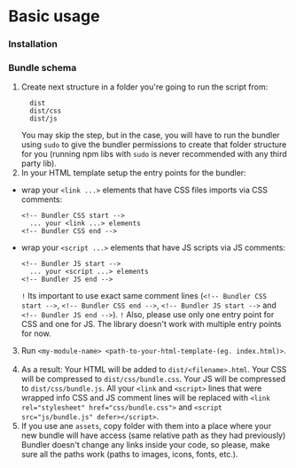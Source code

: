 # Basic usage
### Installation


### Bundle schema

1. Create next structure in a folder you're going to run the script from:
    ```
      dist
      dist/css
      dist/js
    ```
    You may skip the step, but in the case, you will have to run the bundler using `sudo` to give the bundler permissions to create that folder structure for you (running npm libs with `sudo` is never recommended with any third party lib).
&nbsp;
1. In your HTML template setup the entry points for the bundler: 
  - wrap your `<link ...>` elements that have CSS files imports via CSS comments:
    ```
    <!-- Bundler CSS start -->
      ... your <link ...> elements
    <!-- Bundler CSS end -->
    ```
  - wrap your `<script ...>` elements that have JS scripts via JS comments:
    ```
    <!-- Bundler JS start -->
      ... your <script ...> elements
    <!-- Bundler JS end -->
    ```
    `!` Its important to use exact same comment lines (`<!-- Bundler CSS start -->`, `<!-- Bundler CSS end -->`, `<!-- Bundler JS start -->` and `<!-- Bundler JS end -->`).
    `!` Also, please use only one entry point for CSS and one for JS. The library doesn't work with multiple entry points for now.
&nbsp;
3. Run `<my-module-name> <path-to-your-html-template-(eg. index.html)>`.
&nbsp;
4. As a result:
Your HTML will be added to `dist/<filename>.html`.
Your CSS will be compressed to `dist/css/bundle.css`.
Your JS will be compressed to `dist/css/bundle.js`.
All your `<link` and `<script>` lines that were wrapped info CSS and JS comment lines will be replaced with `<link rel="stylesheet" href="css/bundle.css">` and `<script src="js/bundle.js" defer></script>`.
&nbsp;
5. If you use ane `assets`, copy folder with them into a place where your new bundle will have access (same relative path as they had previously) Bundler doesn't change any links inside your code, so please, make sure all the paths work (paths to images, icons, fonts, etc.).
